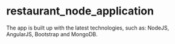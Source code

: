 # restaurant_node_application
The app is built up with the latest technologies, such as: NodeJS, AngularJS, Bootstrap and MongoDB. 
